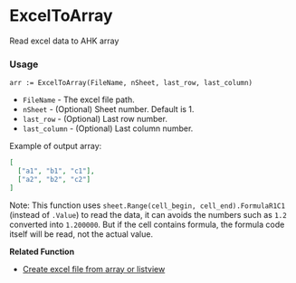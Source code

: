 # ExcelToArray
Read excel data to AHK array

### Usage
`arr := ExcelToArray(FileName, nSheet, last_row, last_column)`
- `FileName` - The excel file path.
- `nSheet` - (Optional) Sheet number. Default is 1.
- `last_row` - (Optional) Last row number.
- `last_column` - (Optional) Last column number.

Example of output array:
```Json
[
  ["a1", "b1", "c1"],
  ["a2", "b2", "c2"]
]
```

Note: This function uses `sheet.Range(cell_begin, cell_end).FormulaR1C1` (instead of `.Value`) to read the data, it can avoids the numbers such as `1.2` converted into `1.200000`. But if the cell contains formula, the formula code itself will be read, not the actual value.

**Related Function**
- [Create excel file from array or listview](https://gist.github.com/tmplinshi/7e2d75794e58def0d43e)
